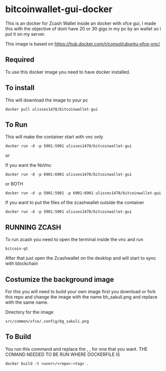 # bitcoinwallet-gui-docker

This is an docker for Zcash Wallet inside an docker with xfce gui, I made this with the objective of dont have 20 or 30 gigs in my pc by an wallet so i put it on my server.

This image is based on 
https://hub.docker.com/r/consol/ubuntu-xfce-vnc/

## Required 
To use this docker image you need to have docker installed.

## To install 

This will download the image to your pc

```
docker pull ulisses1478/bitcoinwallet-gui
```

## To Run

This will make the container start with vnc only

```
docker run -d -p 5901:5901 ulisses1478/bitcoinwallet-gui 
```
or

If you want the NoVnc

```
docker run -d -p 6901:6901 ulisses1478/bitcoinwallet-gui
```
or BOTH

```
docker run -d -p 5901:5901 -p 6901:6901 ulisses1478/bitcoinwallet-gui
```

If you want to put the files of the zcashwallet outside the container 
```
docker run -d -p 5901:5901 ulisses1478/bitcoinwallet-gui
```
## RUNNING ZCASH 
To run zcash you need to open the terminal inside the vnc and run 
```
bitcoin-qt
```
After that just open the Zcashwallet on the desktop and will start to sync with blockchain

## Costumize the background image 

For this you will need to build your own image first you download or fork this repo and change the image with the name bh_sakuli.png and replace with the same name.

Directory for the image

```
src/common/xfce/.config/bg_sakuli.png

```
## To Build
You run this command and replace the <user>, <repo>, <tag> for one that you want.
THE COMAND NEEDED TO BE RUN WHERE DOCKERFILE IS
```
docker build -t <user>/<repo>:<tag> .
```

